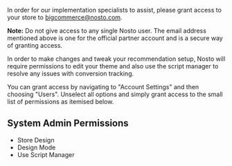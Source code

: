 In order for our implementation specialists to assist, please grant access to your store to bigcommerce@nosto.com.

**Note:** Do not give access to any single Nosto user. The email address mentioned above is one for the official partner account and is a secure way of granting access.

In order to make changes and tweak your recommendation setup, Nosto will require permissions to edit your theme and also use the script manager to resolve any issues with conversion tracking.

You can grant access by navigating to "Account Settings" and then choosing "Users". Unselect all options and simply grant access to the small list of permissions as itemised below.

## System Admin Permissions

* Store Design
* Design Mode
* Use Script Manager